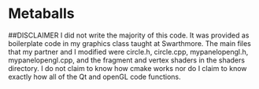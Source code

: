# Metaballs

##DISCLAIMER
I did not write the majority of this code. It was provided as boilerplate code in my graphics class taught at Swarthmore. The main files that
my partner and I modified were circle.h, circle.cpp, mypanelopengl.h, mypanelopengl.cpp, and the fragment and vertex shaders in the shaders directory. I do 
not claim to know how cmake works nor do I claim to know exactly how all of the Qt and openGL code functions.

